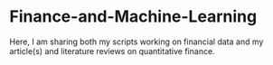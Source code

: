 # Finance-and-Machine-Learning
Here, I am sharing both my scripts working on financial data and my article(s) and literature reviews on quantitative finance. 

